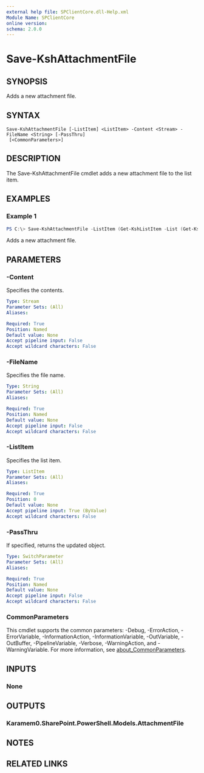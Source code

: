 ```yaml
---
external help file: SPClientCore.dll-Help.xml
Module Name: SPClientCore
online version:
schema: 2.0.0
---
```


# Save-KshAttachmentFile

## SYNOPSIS
Adds a new attachment file.

## SYNTAX

```
Save-KshAttachmentFile [-ListItem] <ListItem> -Content <Stream> -FileName <String> [-PassThru]
 [<CommonParameters>]
```

## DESCRIPTION
The Save-KshAttachmentFile cmdlet adds a new attachment file to the list item.

## EXAMPLES

### Example 1
```powershell
PS C:\> Save-KshAttachmentFile -ListItem (Get-KshListItem -List (Get-KshList -ListTitle 'Announcements') -ItemId 1) -Content ([System.IO.File]::OpenRead("C:\README.txt")) -FileName 'README.txt'
```

Adds a new attachment file.

## PARAMETERS

### -Content
Specifies the contents.

```yaml
Type: Stream
Parameter Sets: (All)
Aliases:

Required: True
Position: Named
Default value: None
Accept pipeline input: False
Accept wildcard characters: False
```

### -FileName
Specifies the file name.

```yaml
Type: String
Parameter Sets: (All)
Aliases:

Required: True
Position: Named
Default value: None
Accept pipeline input: False
Accept wildcard characters: False
```

### -ListItem
Specifies the list item.

```yaml
Type: ListItem
Parameter Sets: (All)
Aliases:

Required: True
Position: 0
Default value: None
Accept pipeline input: True (ByValue)
Accept wildcard characters: False
```

### -PassThru
If specified, returns the updated object.

```yaml
Type: SwitchParameter
Parameter Sets: (All)
Aliases:

Required: True
Position: Named
Default value: None
Accept pipeline input: False
Accept wildcard characters: False
```

### CommonParameters
This cmdlet supports the common parameters: -Debug, -ErrorAction, -ErrorVariable, -InformationAction, -InformationVariable, -OutVariable, -OutBuffer, -PipelineVariable, -Verbose, -WarningAction, and -WarningVariable. For more information, see [about_CommonParameters](http://go.microsoft.com/fwlink/?LinkID=113216).

## INPUTS

### None

## OUTPUTS

### Karamem0.SharePoint.PowerShell.Models.AttachmentFile

## NOTES

## RELATED LINKS
